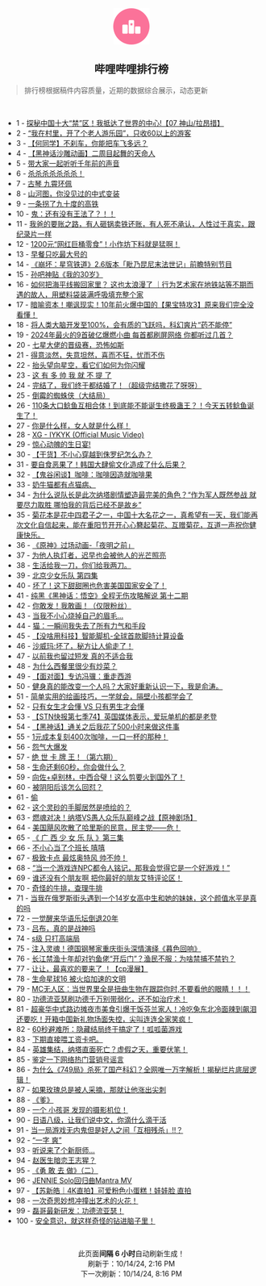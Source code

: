 <div align="center">
    <img src="./assets/icon_rank.png" alt="logo" />
    <h2>哔哩哔哩排行榜</h>
</div>

> 排行榜根据稿件内容质量，近期的数据综合展示，动态更新

<br />

<ul><li><span>1 - <a href=https://www.bilibili.com/BV12Q2mYiEBA>探秘中国十大“禁”区！我抵达了世界的中心!【07&nbsp;神山/拉昂措】</a></span></li><li><span>2 - <a href=https://www.bilibili.com/BV1Zm22YJEEV>“我在村里，开了个老人游乐园”，只收60以上的游客</a></span></li><li><span>3 - <a href=https://www.bilibili.com/BV1Pj2mYhENN>【何同学】不刹车，你能把车飞多远？</a></span></li><li><span>4 - <a href=https://www.bilibili.com/BV16n2VYfEKh>【黑神话沙雕动画】二周目起舞的天命人</a></span></li><li><span>5 - <a href=https://www.bilibili.com/BV14y21YYEdC>带大家一起听听千年前的声音</a></span></li><li><span>6 - <a href=https://www.bilibili.com/BV1C42hYUEyN>杀杀杀杀杀杀杀！</a></span></li><li><span>7 - <a href=https://www.bilibili.com/BV1bk2VYyESc>古琴&nbsp;九霄环佩</a></span></li><li><span>8 - <a href=https://www.bilibili.com/BV1Lp2RYzEpX>山河图，你没见过的中式变装</a></span></li><li><span>9 - <a href=https://www.bilibili.com/BV1jU22YSEgH>一条拐了九十度的高铁</a></span></li><li><span>10 - <a href=https://www.bilibili.com/BV1b621YKEh9>鬼：还有没有王法了？！！</a></span></li><li><span>11 - <a href=https://www.bilibili.com/BV1Hp2bYCEy3>我爸的要账之路，有人砸锅卖铁还账，有人死不承认，人性过于真实，跟纪录片一样</a></span></li><li><span>12 - <a href=https://www.bilibili.com/BV1eh21YGEcu>1200元“网红巨桶零食”！小作坊下料就是猛啊！</a></span></li><li><span>13 - <a href=https://www.bilibili.com/BV1kj2mY8Eh4>早餐只吃最大号的</a></span></li><li><span>14 - <a href=https://www.bilibili.com/BV1Sy2mY3E7z>《崩坏：星穹铁道》2.6版本「毗乃昆尼末法世记」前瞻特别节目</a></span></li><li><span>15 - <a href=https://www.bilibili.com/BV1h12SYEEQs>孙吧神贴《我的30岁》</a></span></li><li><span>16 - <a href=https://www.bilibili.com/BV1ev2mY7Efm>如何把海平线搬回家里？&nbsp;这也太浪漫了&nbsp;｜行为艺术家在地铁站等不期而遇的故人，用塑料袋装满呼吸填充整个家</a></span></li><li><span>17 - <a href=https://www.bilibili.com/BV1ie2SYdEVW>暗喻资本！嘲讽现实！10年前火爆中国的【果宝特攻3】原来我们完全没看懂！</a></span></li><li><span>18 - <a href=https://www.bilibili.com/BV1Hi22YZEZL>将人类大脑开发至100%，会有质的飞跃吗，科幻爽片“药不能停”</a></span></li><li><span>19 - <a href=https://www.bilibili.com/BV16a29YCEes>2024年最火的9首破亿爆燃小曲&nbsp;每首都刷屏网络&nbsp;你都听过几首？</a></span></li><li><span>20 - <a href=https://www.bilibili.com/BV1oR2DYcEer>七星大佬的晋级赛，恐怖如斯</a></span></li><li><span>21 - <a href=https://www.bilibili.com/BV1Sd2JYFEiK>得意淡然，失意坦然，喜而不狂，忧而不伤</a></span></li><li><span>22 - <a href=https://www.bilibili.com/BV1Fo23YtEf3>抬头望向星空，看它们如何为你闪耀</a></span></li><li><span>23 - <a href=https://www.bilibili.com/BV1Kg2mYvE3p>这&nbsp;有&nbsp;多&nbsp;帅&nbsp;我&nbsp;就&nbsp;不&nbsp;提&nbsp;了</a></span></li><li><span>24 - <a href=https://www.bilibili.com/BV1xn2hYXEdR>完结了，我们终于都结婚了！（超级完结撒花了呀呀）</a></span></li><li><span>25 - <a href=https://www.bilibili.com/BV1vP2hYvE7k>倒霉的蜘蛛侠（大结局）</a></span></li><li><span>26 - <a href=https://www.bilibili.com/BV1Dq23YgENj>110条大口鲶鱼互相合体！到底能不能诞生终极蛊王？！今天五转鲶鱼诞生了！</a></span></li><li><span>27 - <a href=https://www.bilibili.com/BV1pi22YZE2c>你是什么样，女人就是什么样！</a></span></li><li><span>28 - <a href=https://www.bilibili.com/BV1v922YjEEf>XG&nbsp;-&nbsp;IYKYK&nbsp;(Official&nbsp;Music&nbsp;Video)</a></span></li><li><span>29 - <a href=https://www.bilibili.com/BV1eb23Y1EoQ>惊心动魄的生日宴!</a></span></li><li><span>30 - <a href=https://www.bilibili.com/BV1P62DYrETf>【干货】不小心穿越到侏罗纪怎么办？</a></span></li><li><span>31 - <a href=https://www.bilibili.com/BV1WD21YbEkD>要自食恶果了！韩国大肆偷文化造成了什么后果？</a></span></li><li><span>32 - <a href=https://www.bilibili.com/BV1YT2hYaEWw>【鬼谷闲谈】咖啡：咖啡因造就咖啡果</a></span></li><li><span>33 - <a href=https://www.bilibili.com/BV1ar2mYVEu3>奶牛猫都有点猫病、</a></span></li><li><span>34 - <a href=https://www.bilibili.com/BV16Z23YdEuE>为什么说队长是此次纳塔剧情塑造最完美的角色？“作为军人既然参战&nbsp;就要尽力取胜&nbsp;哪怕我的背后已经不是故乡”</a></span></li><li><span>35 - <a href=https://www.bilibili.com/BV1kV23YdEj8>菊花本是花中四君子之一，中国十大名花之一，真希望有一天，我们能再次文化自信起来，能在重阳节开开心心簪起菊花、互赠菊花，互道一声祝你健康快乐。</a></span></li><li><span>36 - <a href=https://www.bilibili.com/BV1ET25YtEFr>《原神》过场动画-「夜明之前」</a></span></li><li><span>37 - <a href=https://www.bilibili.com/BV1Z82SYbEX5>为他人执灯者，迟早也会被他人的光芒照亮</a></span></li><li><span>38 - <a href=https://www.bilibili.com/BV1se22YFEKj>生活给我一刀，你们给我两刀。</a></span></li><li><span>39 - <a href=https://www.bilibili.com/BV1F928YGEbL>北京少女乐队&nbsp;第四集</a></span></li><li><span>40 - <a href=https://www.bilibili.com/BV1pv22YbEzr>坏了！这下甜甜圈也危害美国国家安全了！</a></span></li><li><span>41 - <a href=https://www.bilibili.com/BV1fs2iYsESJ>纯黑《黑神话：悟空》全程无伤攻略解说&nbsp;第十二期</a></span></li><li><span>42 - <a href=https://www.bilibili.com/BV1tC23YKEYw>你敢发！我敢画！（仅限粉丝）</a></span></li><li><span>43 - <a href=https://www.bilibili.com/BV1kg23YZEWU>当我不小心烧掉自己的眉毛...</a></span></li><li><span>44 - <a href=https://www.bilibili.com/BV1ei2mY2EpT>猫：一瞬间我失去了所有力气和手段</a></span></li><li><span>45 - <a href=https://www.bilibili.com/BV1au2hYcESz>【没啥用科技】智能脚机-全球首款脚持计算设备</a></span></li><li><span>46 - <a href=https://www.bilibili.com/BV1aa23YCEex>沙威玛:坏了，秘方让人偷走了！</a></span></li><li><span>47 - <a href=https://www.bilibili.com/BV1e62SYQEKg>以前我也留过短发&nbsp;真的不适合我</a></span></li><li><span>48 - <a href=https://www.bilibili.com/BV1vd2UYXEZk>为什么西餐里很少有炒菜？</a></span></li><li><span>49 - <a href=https://www.bilibili.com/BV1ex2rYFETb>【面对面】专访冯骥：重走西游</a></span></li><li><span>50 - <a href=https://www.bilibili.com/BV1H923YbEbM>健身真的能改变一个人吗？大家好重新认识一下，我是俞涛。</a></span></li><li><span>51 - <a href=https://www.bilibili.com/BV1LQ22YmEau>简单实用的绘画技巧，一学就会，隔壁小孩都学会了</a></span></li><li><span>52 - <a href=https://www.bilibili.com/BV1Wj2mYhEeG>只有女生才会懂&nbsp;VS&nbsp;只有男生才会懂</a></span></li><li><span>53 - <a href=https://www.bilibili.com/BV1612zYBEzj>【STN快报第七季74】英国媒体表示，爱玩单机的都是老登</a></span></li><li><span>54 - <a href=https://www.bilibili.com/BV1NB2tYyEk8>【黑神话】通关之后我花了500小时来做这件事</a></span></li><li><span>55 - <a href=https://www.bilibili.com/BV1DG29Y4Ebv>1元成本复刻400次咖啡，一口一杯的那种！</a></span></li><li><span>56 - <a href=https://www.bilibili.com/BV16Y2hYyEm2>怨气大爆发</a></span></li><li><span>57 - <a href=https://www.bilibili.com/BV1x92mYKEDa>绝&nbsp;世&nbsp;卡&nbsp;牌&nbsp;王！（第六期）</a></span></li><li><span>58 - <a href=https://www.bilibili.com/BV1Et1XYeEoy>生命还剩60秒，你会做什么？</a></span></li><li><span>59 - <a href=https://www.bilibili.com/BV15w2MYqE83>向佐+卓别林，中西合璧！这么剪要火到国外了！</a></span></li><li><span>60 - <a href=https://www.bilibili.com/BV1h52gYTEkQ>被阴阳后该怎么回怼？</a></span></li><li><span>61 - <a href=https://www.bilibili.com/BV1jN2WYDELk>偷</a></span></li><li><span>62 - <a href=https://www.bilibili.com/BV12H29YnEkS>这个灵砂的手脚居然是喷绘的？</a></span></li><li><span>63 - <a href=https://www.bilibili.com/BV1Xo2GYLEc2>燃魂对决！纳塔VS愚人众乐队巅峰之战【原神剧场】</a></span></li><li><span>64 - <a href=https://www.bilibili.com/BV1h72vY3ExE>美国飓风吹散了哈里斯的民意，民主党——危！</a></span></li><li><span>65 - <a href=https://www.bilibili.com/BV1eF2bYbEej>《&nbsp;广&nbsp;西&nbsp;少&nbsp;女&nbsp;乐&nbsp;队&nbsp;》第三集</a></span></li><li><span>66 - <a href=https://www.bilibili.com/BV1Kh22YwEKi>不小心当了个班长&nbsp;嘻嘻</a></span></li><li><span>67 - <a href=https://www.bilibili.com/BV1Xg2HYBEKm>极致卡点&nbsp;最炫奥特风&nbsp;帅不帅！</a></span></li><li><span>68 - <a href=https://www.bilibili.com/BV1jw2gYLEFT>“当一个游戏连NPC都令人铭记，那我会觉得它是一个好游戏！”</a></span></li><li><span>69 - <a href=https://www.bilibili.com/BV1M8xEe4E6A>谁还没有个朋友啊&nbsp;把你最好的朋友艾特评论区！</a></span></li><li><span>70 - <a href=https://www.bilibili.com/BV16b2bYzEMh>奇怪的牛排，查理牛排</a></span></li><li><span>71 - <a href=https://www.bilibili.com/BV1Vu2gY6EJL>当我在俄罗斯街头遇到一个14岁女高中生和她的妹妹，这个颜值水平是真的吗</a></span></li><li><span>72 - <a href=https://www.bilibili.com/BV1tT2VYzENg>一觉醒来华语乐坛倒退20年</a></span></li><li><span>73 - <a href=https://www.bilibili.com/BV1na2hYLEFH>吕布，真的是战神吗</a></span></li><li><span>74 - <a href=https://www.bilibili.com/BV1ga28Y4EiA>s级&nbsp;只打高端局</a></span></li><li><span>75 - <a href=https://www.bilibili.com/BV1Dw2SYmEZG>注入灵魂！德国钢琴家重庆街头深情演绎《暮色回响》</a></span></li><li><span>76 - <a href=https://www.bilibili.com/BV1e82CYNEFa>长江禁渔十年却对钓鱼佬“开后门”？渔民不服：为啥禁捕不禁钓？</a></span></li><li><span>77 - <a href=https://www.bilibili.com/BV1Kq2DYCEeo>让让，最喜欢的要来了&nbsp;！【cp漫展】</a></span></li><li><span>78 - <a href=https://www.bilibili.com/BV1GW2DYpE3N>生命星球16&nbsp;被火焰加速的文明</a></span></li><li><span>79 - <a href=https://www.bilibili.com/BV12223YPEeQ>MC无人区：当世界里全是扭曲生物在跟踪你时,不要看他的眼睛！！！</a></span></li><li><span>80 - <a href=https://www.bilibili.com/BV1wk2UYaEHH>功德流亚瑟刷功德千万别带弱化，还不如治疗术！</a></span></li><li><span>81 - <a href=https://www.bilibili.com/BV1dY2mYUE5x>超豪华中式路边摊夜市美食引爆干饭芬兰家人！冷吃兔东北冷面辣到飙泪还要吃！开箱中国新礼物场面失控，尖叫连连全家笑疯！</a></span></li><li><span>82 - <a href=https://www.bilibili.com/BV1gJ25YJECm>60秒避难所：隐藏结局终于搞定了！呱呱菌游戏</a></span></li><li><span>83 - <a href=https://www.bilibili.com/BV1Xz2mYyEpW>下期直接喂工资卡吧。</a></span></li><li><span>84 - <a href=https://www.bilibili.com/BV1562SYXEg4>英雄集结，纳塔直面死亡？虚假之天，重要伏笔！</a></span></li><li><span>85 - <a href=https://www.bilibili.com/BV1SY28YREED>鉴定一下网络热门营销号谣言</a></span></li><li><span>86 - <a href=https://www.bilibili.com/BV1ux2UYVECP>为什么《749局》杀死了国产科幻？全网唯一万字解析！揭秘烂片底层逻辑！</a></span></li><li><span>87 - <a href=https://www.bilibili.com/BV19p28YaEci>如果玫瑰总是被人采摘，那就让他涨出尖刺</a></span></li><li><span>88 - <a href=https://www.bilibili.com/BV1Wa22YhE1h>《爹》</a></span></li><li><span>89 - <a href=https://www.bilibili.com/BV1cg28YrEPe>一个&nbsp;小孩哥&nbsp;发现的摄影机位！</a></span></li><li><span>90 - <a href=https://www.bilibili.com/BV11C2uYtELJ>日语八级，让我们说中文，你滴什么滴干活</a></span></li><li><span>91 - <a href=https://www.bilibili.com/BV1ue2XYWEKz>当一局游戏无内鬼但是好人之间「互相残杀」!!？</a></span></li><li><span>92 - <a href=https://www.bilibili.com/BV1mg2SYGEnq>“一字&nbsp;爽”</a></span></li><li><span>93 - <a href=https://www.bilibili.com/BV1ZX2tYPEHb>听说来了个新厨师...</a></span></li><li><span>94 - <a href=https://www.bilibili.com/BV1UP2mYBEV6>赵医生暗恋王志猩？</a></span></li><li><span>95 - <a href=https://www.bilibili.com/BV1is2RYME3p>《勇&nbsp;敢&nbsp;去&nbsp;做》（二）</a></span></li><li><span>96 - <a href=https://www.bilibili.com/BV1HD2CYDEh4>JENNIE&nbsp;Solo回归曲Mantra&nbsp;MV</a></span></li><li><span>97 - <a href=https://www.bilibili.com/BV1DY2aYYEtk>【苏新皓｜4K直拍】可爱粉色小蛋糕！娃娃脸&nbsp;直拍</a></span></li><li><span>98 - <a href=https://www.bilibili.com/BV1p42hYUEiu>一次奇思妙想冲撞出艺术的火花！</a></span></li><li><span>99 - <a href=https://www.bilibili.com/BV1EM2UYRELd>磊哥最新研发：功德流亚瑟！</a></span></li><li><span>100 - <a href=https://www.bilibili.com/BV1zS2tYKEJJ>安全意识，就这样奇怪的钻进脑子里！</a></span></li></ul>

<br />

<p align=center>此页面<strong>间隔 6 小时</strong>自动刷新生成！<br>刷新于：10/14/24, 2:16 PM<br>下一次刷新：10/14/24, 8:16 PM</p>